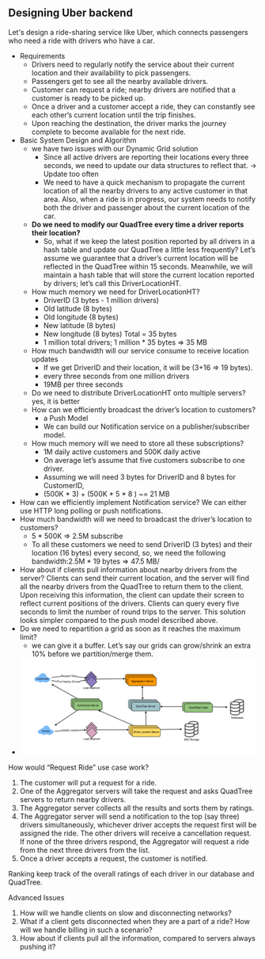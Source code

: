 ## Designing Uber backend
Let's design a ride-sharing service like Uber, which connects passengers who need a ride with drivers who have a car. 
- Requirements
  - Drivers need to regularly notify the service about their current location and their availability to pick passengers.
  - Passengers get to see all the nearby available drivers.
  - Customer can request a ride; nearby drivers are notified that a customer is ready to be picked up.
  - Once a driver and a customer accept a ride, they can constantly see each other’s current location until the trip finishes.
  - Upon reaching the destination, the driver marks the journey complete to become available for the next ride. 
- Basic System Design and Algorithm
  - we have two issues with our Dynamic Grid solution
    - Since all active drivers are reporting their locations every three seconds, we need to update our data structures to reflect that. -> Update too often
    - We need to have a quick mechanism to propagate the current location of all the nearby drivers to any active customer in that area. Also, when a ride is in progress, our system needs to notify both the driver and passenger about the current location of the car.
  - **Do we need to modify our QuadTree every time a driver reports their location?**
    - So, what if we keep the latest position reported by all drivers in a hash table and update our QuadTree a little less frequently? Let’s assume we guarantee that a driver’s current location will be reflected in the QuadTree within 15 seconds. Meanwhile, we will maintain a hash table that will store the current location reported by drivers; let’s call this DriverLocationHT.
  - How much memory we need for DriverLocationHT?
    - DriverID (3 bytes - 1 million drivers)
    - Old latitude (8 bytes)
    - Old longitude (8 bytes)
    - New latitude (8 bytes)
    - New longitude (8 bytes) Total = 35 bytes
    - 1 million total drivers; 1 million * 35 bytes => 35 MB
  - How much bandwidth will our service consume to receive location updates
    - If we get DriverID and their location, it will be (3+16 => 19 bytes).
    - every three seconds from one million drivers
    - 19MB per three seconds
  - Do we need to distribute DriverLocationHT onto multiple servers? yes, it is better
  - How can we efficiently broadcast the driver’s location to customers?
    - a Push Model
    - We can build our Notification service on a publisher/subscriber model.
  - How much memory will we need to store all these subscriptions?
    -  1M daily active customers and 500K daily active
    -  On average let’s assume that five customers subscribe to one driver.
    -  Assuming we will need 3 bytes for DriverID and 8 bytes for CustomerID,
    -  (500K * 3) + (500K * 5 * 8 ) ~= 21 MB
 -  How can we efficiently implement Notification service? We can either use HTTP long polling or push notifications.
 -  How much bandwidth will we need to broadcast the driver’s location to customers?
    -  5 * 500K => 2.5M subscribe
    -  To all these customers we need to send DriverID (3 bytes) and their location (16 bytes) every second, so, we need the following bandwidth:2.5M * 19 bytes => 47.5 MB/
- How about if clients pull information about nearby drivers from the server? Clients can send their current location, and the server will find all the nearby drivers from the QuadTree to return them to the client. Upon receiving this information, the client can update their screen to reflect current positions of the drivers. Clients can query every five seconds to limit the number of round trips to the server. This solution looks simpler compared to the push model described above.
- Do we need to repartition a grid as soon as it reaches the maximum limit?
  - we can give it a buffer. Let’s say our grids can grow/shrink an extra 10% before we partition/merge them.
- ![Image](./images/ch15-4.png)

How would “Request Ride” use case work?
1. The customer will put a request for a ride.
2. One of the Aggregator servers will take the request and asks QuadTree servers to return nearby drivers.
3. The Aggregator server collects all the results and sorts them by ratings.
4. The Aggregator server will send a notification to the top (say three) drivers simultaneously, whichever driver accepts the request first will be assigned the ride. The other drivers will receive a cancellation request. If none of the three drivers respond, the Aggregator will request a ride from the next three drivers from the list.
5. Once a driver accepts a request, the customer is notified.


Ranking
keep track of the overall ratings of each driver in our database and QuadTree.

Advanced Issues
1. How will we handle clients on slow and disconnecting networks?
2. What if a client gets disconnected when they are a part of a ride? How will we handle billing in such a scenario?
3. How about if clients pull all the information, compared to servers always pushing it?